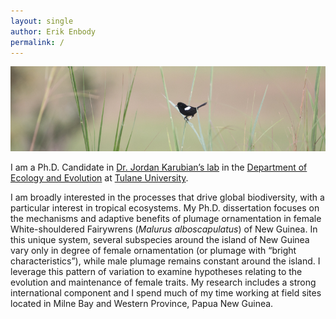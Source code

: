 ```yaml
---
layout: single
author: Erik Enbody
permalink: /
---
```


![wsfw](/assets/images/header_smallish.jpg)

I am a Ph.D. Candidate in [Dr. Jordan Karubian’s lab](karubianlab.tulane.edu) in the [Department of Ecology and Evolution](http://www2.tulane.edu/sse/eebio/) at [Tulane University](http://www.tulane.edu).

I am broadly interested in the processes that drive global biodiversity, with a particular interest in tropical ecosystems. My Ph.D. dissertation focuses on the mechanisms and adaptive benefits of plumage ornamentation in female White-shouldered Fairywrens (*Malurus alboscapulatus*) of New Guinea. In this unique system, several subspecies around the island of New Guinea vary only in degree of female ornamentation (or plumage with “bright characteristics”), while male plumage remains constant around the island. I leverage this pattern of variation to examine hypotheses relating to the evolution and maintenance of female traits. My research includes a strong international component and I spend much of my time working at field sites located in Milne Bay and Western Province, Papua New Guinea.
